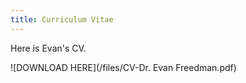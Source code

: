 ```yaml
---
title: Curriculum Vitae
---
```


Here is Evan's CV.

<!--more-->

![DOWNLOAD HERE](/files/CV-Dr. Evan Freedman.pdf)
